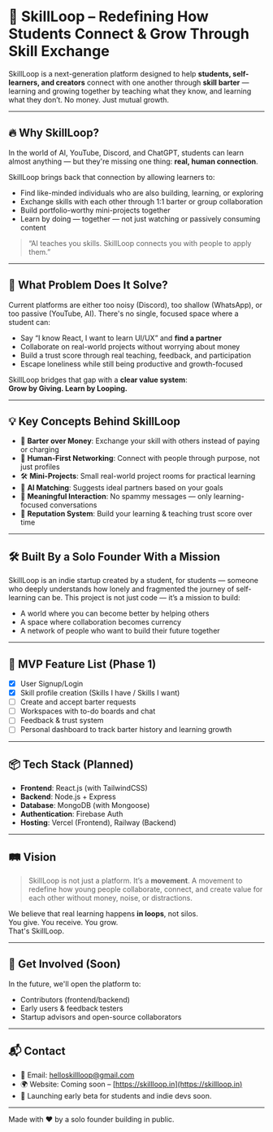# 🚀 SkillLoop – Redefining How Students Connect & Grow Through Skill Exchange

SkillLoop is a next-generation platform designed to help **students, self-learners, and creators** connect with one another through **skill barter** — learning and growing together by teaching what they know, and learning what they don’t. No money. Just mutual growth.

---

## 🔥 Why SkillLoop?

In the world of AI, YouTube, Discord, and ChatGPT, students can learn almost anything — but they're missing one thing: **real, human connection**. 

SkillLoop brings back that connection by allowing learners to:

- Find like-minded individuals who are also building, learning, or exploring
- Exchange skills with each other through 1:1 barter or group collaboration
- Build portfolio-worthy mini-projects together
- Learn by doing — together — not just watching or passively consuming content

> “AI teaches you skills. SkillLoop connects you with people to apply them.”

---

## 🎯 What Problem Does It Solve?

Current platforms are either too noisy (Discord), too shallow (WhatsApp), or too passive (YouTube, AI). There's no single, focused space where a student can:

- Say “I know React, I want to learn UI/UX” and **find a partner**
- Collaborate on real-world projects without worrying about money
- Build a trust score through real teaching, feedback, and participation
- Escape loneliness while still being productive and growth-focused

SkillLoop bridges that gap with a **clear value system**:  
**Grow by Giving. Learn by Looping.**

---

## 💡 Key Concepts Behind SkillLoop

- 🔁 **Barter over Money**: Exchange your skill with others instead of paying or charging
- 👥 **Human-First Networking**: Connect with people through purpose, not just profiles
- 🛠️ **Mini-Projects**: Small real-world project rooms for practical learning
- 🧠 **AI Matching**: Suggests ideal partners based on your goals
- 💬 **Meaningful Interaction**: No spammy messages — only learning-focused conversations
- 🌱 **Reputation System**: Build your learning & teaching trust score over time

---

## 🛠️ Built By a Solo Founder With a Mission

SkillLoop is an indie startup created by a student, for students — someone who deeply understands how lonely and fragmented the journey of self-learning can be. This project is not just code — it’s a mission to build:

- A world where you can become better by helping others
- A space where collaboration becomes currency
- A network of people who want to build their future together

---

## 🧩 MVP Feature List (Phase 1)

- [x] User Signup/Login
- [x] Skill profile creation (Skills I have / Skills I want)
- [ ] Create and accept barter requests
- [ ] Workspaces with to-do boards and chat
- [ ] Feedback & trust system
- [ ] Personal dashboard to track barter history and learning growth

---

## 📦 Tech Stack (Planned)

- **Frontend**: React.js (with TailwindCSS)
- **Backend**: Node.js + Express
- **Database**: MongoDB (with Mongoose)
- **Authentication**: Firebase Auth
- **Hosting**: Vercel (Frontend), Railway (Backend)

---

## 🛤️ Vision

> SkillLoop is not just a platform. It’s a **movement**.
> A movement to redefine how young people collaborate, connect, and create value for each other without money, noise, or distractions.

We believe that real learning happens **in loops**, not silos.  
You give. You receive. You grow.  
That's SkillLoop.

---

## 🤝 Get Involved (Soon)

In the future, we'll open the platform to:
- Contributors (frontend/backend)
- Early users & feedback testers
- Startup advisors and open-source collaborators

---

## 📬 Contact

- 📧 Email: [helloskillloop@gmail.com](mailto:helloskillloop@gmail.com)
- 🌍 Website: Coming soon – [https://skillloop.in](https://skillloop.in)
- 📢 Launching early beta for students and indie devs soon.

---

Made with ❤️ by a solo founder building in public.
